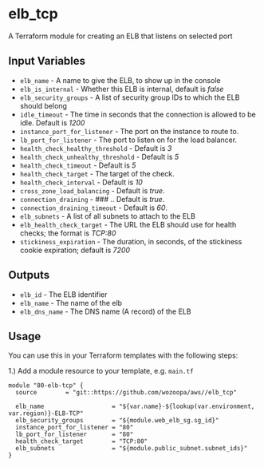 elb_tcp
========
A Terraform module for creating an ELB that listens on selected port

Input Variables
---------------
- `elb_name` - A name to give the ELB, to show up in the console
- `elb_is_internal` - Whether this ELB is internal, default is *false*
- `elb_security_groups` - A list of security group IDs to which the ELB should belong
- `idle_timeout` - The time in seconds that the connection is allowed to be idle. Default is *1200*
- `instance_port_for_listener` - The port on the instance to route to.
- `lb_port_for_listener` - The port to listen on for the load balancer.
- `health_check_healthy_threshold` - Default is *3*
- `health_check_unhealthy_threshold` - Default is *5*
- `health_check_timeout` - Default is *5*
- `health_check_target` - The target of the check.
- `health_check_interval` - Default is *10*
- `cross_zone_load_balancing` -  Default is *true*.
- `connection_draining` - ### .. Default is *true*.
- `connection_draining_timeout` -  Default is *60*.
- `elb_subnets` - A list of all subnets to attach to the ELB
- `elb_health_check_target` - The URL the ELB should use for health checks; the format is *TCP:80*
- `stickiness_expiration` - The duration, in seconds, of the stickiness cookie expiration; default is *7200*

Outputs
-------
- `elb_id` - The ELB identifier
- `elb_name` - The name of the elb
- `elb_dns_name` - The DNS name (A record) of the ELB

Usage
-----
You can use this in your Terraform templates with the following steps:

1.) Add a module resource to your template, e.g. `main.tf`
```
module "80-elb-tcp" {
  source        = "git::https://github.com/wozoopa/aws//elb_tcp"

  elb_name                   = "${var.name}-${lookup(var.environment, var.region)}-ELB-TCP"
  elb_security_groups        = "${module.web_elb_sg.sg_id}"
  instance_port_for_listener = "80"
  lb_port_for_listener       = "80"
  health_check_target        = "TCP:80"
  elb_subnets                = "${module.public_subnet.subnet_ids}"
}
```


